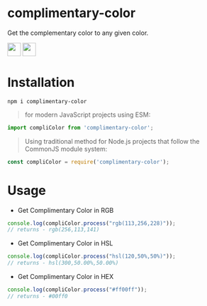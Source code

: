 # complimentary-color
Get the complementary color to any given color.

<code><img height="30" src="https://img.shields.io/badge/NPM-111111?style=for-the-badge&logo=npm&logoColor=#c63635"></code>
<code><img height="30" src="https://img.shields.io/badge/JavaScript-111111?style=for-the-badge&logo=javascript&logoColor=F7DF1E"></code>


# Installation

```shell
npm i complimentary-color
```

> for modern JavaScript projects using ESM:

```js
import compliColor from 'complimentary-color';
```

> Using traditional method for Node.js projects that follow the CommonJS module system:

```js
const compliColor = require('complimentary-color');
```

# Usage

- Get Complimentary Color in RGB

```js
console.log(compliColor.process("rgb(113,256,228)"));
// returns - rgb(256,113,141)
```

- Get Complimentary Color in HSL

```js
console.log(compliColor.process("hsl(120,50%,50%)"));
// returns - hsl(300,50.00%,50.00%)
```

- Get Complimentary Color in HEX

```js
console.log(compliColor.process("#ff00ff"));
// returns - #00ff0
```